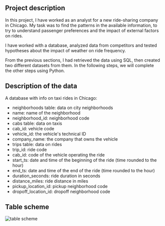 ## Project description

In this project, I have worked as an analyst for a new ride-sharing company in Chicago. My task was to find the patterns in the available information, to try to understand passenger preferences and the impact of external factors on rides.

I have worked with a database, analyzed data from competitors and tested hypotheses about the impact of weather on ride frequency. 

From the previous sections, I had retrieved the data using SQL, then created two different datasets from them. In the following steps, we will complete the other steps using Python.

## Description of the data

A database with info on taxi rides in Chicago:
- neighborhoods table: data on city neighborhoods
- name: name of the neighborhood
- neighborhood_id: neighborhood code
- cabs table: data on taxis
- cab_id: vehicle code
- vehicle_id: the vehicle's technical ID
- company_name: the company that owns the vehicle
- trips table: data on rides
- trip_id: ride code
- cab_id: code of the vehicle operating the ride
- start_ts: date and time of the beginning of the ride (time rounded to the hour)
- end_ts: date and time of the end of the ride (time rounded to the hour)
- duration_seconds: ride duration in seconds
- distance_miles: ride distance in miles
- pickup_location_id: pickup neighborhood code
- dropoff_location_id: dropoff neighborhood code

## Table scheme

![table scheme](https://user-images.githubusercontent.com/61430166/215336622-00a7c981-1775-45ab-b46d-5820c9d441a2.png)


